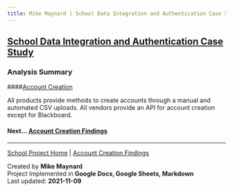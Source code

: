```yaml
---
title: Mike Maynard | School Data Integration and Authentication Case Study - Summary
---
```

## [School Data Integration and Authentication Case Study](./)

### Analysis Summary

####[Account Creation](account_findings.html)

All products provide methods to create accounts through a manual and automated CSV uploads. All vendors provide an API for account creation except for Blackboard.








#### Next... [Account Creation Findings](account_findings.html)



---
[School Project Home](./) | [Account Creation Findings](account_findings.html)

Created by **Mike Maynard**<BR>
Project Implemented in **Google Docs, Google Sheets, Markdown**<BR>
Last updated:  **2021-11-09**
